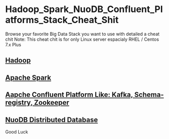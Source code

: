 # Hadoop_Spark_NuoDB_Confluent_Platforms_Stack_Cheat_Shit

Browse your favorite Big Data Stack you want to use with detailed a cheat chit
Note: This cheat chit is for only Linux server espacialy RHEL / Centos 7.x Plus

## [Hadoop]()
## [Apache Spark]()
## [Aapche Confluent Platform Like: Kafka, Schema-registry, Zookeeper ]()
## [NuoDB Distributed Database]()

Good Luck
